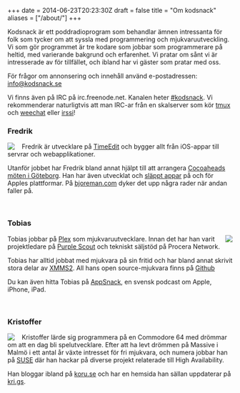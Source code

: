 +++
date = 2014-06-23T20:23:30Z
draft = false
title = "Om kodsnack"
aliases = ["/about/"]
+++

Kodsnack är ett poddradioprogram som behandlar ämnen intressanta för
folk som tycker om att syssla med programmering och
mjukvaruutveckling. Vi som gör programmet är tre kodare som jobbar som
programmerare på heltid, med varierande bakgrund och erfarenhet. Vi
pratar om sånt vi är intresserade av för tillfället, och ibland har vi
gäster som pratar med oss.

För frågor om annonsering och innehåll använd e-postadressen:
[info@kodsnack.se](mailto:info@kodsnack.se)

Vi finns även på IRC på irc.freenode.net. Kanalen heter
[#kodsnack](irc://irc.freenode.net:+7000/kodsnack). Vi rekommenderar
naturligtvis att man IRC-ar från en skalserver som kör
[tmux](http://tmux.sourceforge.net/) och [weechat](http://weechat.org/) eller
[irssi](http://www.irssi.org/)!


### Fredrik

<img src="/img/fredrik.png" style="float:left;margin-right:1rem;" />

Fredrik är utvecklare på [TimeEdit][f1] och
bygger allt från iOS-appar till servrar och webapplikationer.

Utanför jobbet har Fredrik bland annat hjälpt till att arrangera
[Cocoaheads möten i Göteborg][f2]. Han har även utvecklat och
[släppt appar][f3] på och för Apples plattformar. På [bjoreman.com][f4]
dyker det upp några rader när andan faller på.

  [f1]: http://www.timeedit.se/
  [f2]: http://www.meetup.com/cocoaheads-goteborg/
  [f3]: http://apps.bjoreman.com/
  [f4]: http://www.bjoreman.com/

<br clear="all">


### Tobias

<img src="/img/tru1003.jpg" style="float:right;margin-left:1rem;" />

Tobias jobbar på [Plex][t1] som mjukvaruutvecklare. Innan det har han varit
projektledare på [Purple Scout][t2] och tekniskt säljstöd på Procera
Network.

Tobias har alltid jobbat med mjukvara på sin fritid och har bland
annat skrivit stora delar av [XMMS2][t3]. All hans open source-mjukvara
finns på [Github][t5]

Du kan även hitta Tobias på [AppSnack][t4], en svensk podcast om Apple,
iPhone, iPad.

  [t1]: http://plex.tv/
  [t2]: http://purplescout.se/
  [t3]: http://xmms2.org/
  [t4]: http://apptv.se/
  [t5]: http://github.com/tru

<br clear="all">


### Kristoffer

<img src="/img/kristoffer.jpg" style="float:left;margin-right:1rem;" />

Kristoffer lärde sig programmera på en Commodore 64 med drömmar om att
en dag bli spelutvecklare. Efter att ha levt drömmen på Massive i
Malmö i ett antal år växte intresset för fri mjukvara, och numera
jobbar han på [SUSE][k1] där han hackar på diverse projekt relaterade till
High Availability.

Han bloggar ibland på [koru.se][k2] och har en hemsida han sällan uppdaterar
på [kri.gs][k3].

  [k1]: http://suse.com/
  [k2]: http://koru.se/
  [k3]: http://kri.gs/

<br clear="all">
